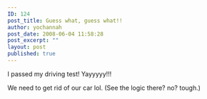 ```yaml
---
ID: 124
post_title: Guess what, guess what!!
author: yochannah
post_date: 2008-06-04 11:58:28
post_excerpt: ""
layout: post
published: true
---
```

I passed my driving test! Yayyyyy!!!

We need to get rid of our car lol. (See the logic there? no? tough.)